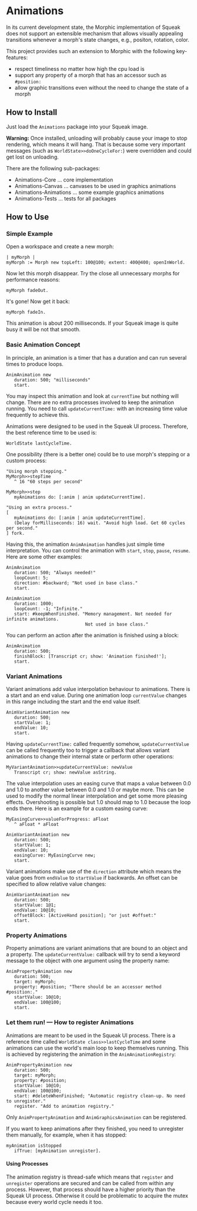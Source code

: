 # Animations

In its current development state, the Morphic implementation of Squeak does not support an extensible mechanism that allows visually appealing transitions whenever a morph's state changes, e.g., positon, rotation, color.

This project provides such an extension to Morphic with the following key-features:

* respect timeliness no matter how high the cpu load is
* support any property of a morph that has an accessor such as `#position:`
* allow graphic transitions even without the need to change the state of a morph 

## How to Install

Just load the `Animations` package into your Squeak image.

**Warning:** Once installed, unloading will probably cause your image to stop rendering, which means it will hang. That is because some very important messages (such as `WorldState>>doOneCycleFor:`) were overridden and could get lost on unloading.

There are the following sub-packages:

* Animations-Core ... core implementation
* Animations-Canvas ... canvases to be used in graphics animations
* Animations-Animations ... some example graphics animations
* Animations-Tests ... tests for all packages

## How to Use

### Simple Example

Open a workspace and create a new morph:
```Smalltalk
| myMorph |
myMorph := Morph new topLeft: 100@100; extent: 400@400; openInWorld.
```
Now let this morph disappear. Try the close all unnecessary morphs for performance reasons:
```Smalltalk
myMorph fadeOut.
```
It's gone! Now get it back:
```Smalltalk
myMorph fadeIn.
```
This animation is about 200 milliseconds. If your Squeak image is quite busy it will be not that smooth.

### Basic Animation Concept

In principle, an animation is a timer that has a duration and can run several times to produce loops.
```Smalltalk
AnimAnimation new
   duration: 500; "milliseconds"
   start.
```
You may inspect this animation and look at `currentTime` but nothing will change. There are no extra processes involved to keep the animation running. You need to call `updateCurrentTime:` with an increasing time value frequently to achieve this.

Animations were designed to be used in the Squeak UI process. Therefore, the best reference time to be used is:
```Smalltalk
WorldState lastCycleTime.
```
One possibility (there is a better one) could be to use morph's stepping or a custom process:
```Smalltalk
"Using morph stepping."
MyMorph>>stepTime
   ^ 16 "60 steps per second"

MyMorph>>step
   myAnimations do: [:anim | anim updateCurrentTime].

"Using an extra process."
[
   myAnimations do: [:anim | anim updateCurrentTime].
   (Delay forMilliseconds: 16) wait. "Avoid high load. Get 60 cycles per second."
] fork.
```
Having this, the animation `AnimAnimation` handles just simple time interpretation. You can control the animation with `start`, `stop`, `pause`, `resume`. Here are some other examples:
```Smalltalk
AnimAnimation
   duration: 500; "Always needed!"
   loopCount: 5;
   direction: #backward; "Not used in base class."
   start.

AnimAnimation
   duration: 1000;
   loopCount: -1; "Infinite."
   start: #keepWhenFinished. "Memory management. Not needed for infinite animations. 
                              Not used in base class."
```
You can perform an action after the animation is finished using a block:
```Smalltalk
AnimAnimation
   duration: 500;
   finishBlock: [Transcript cr; show: 'Animation finished!'];
   start.
```
### Variant Animations

Variant animations add value interpolation behaviour to animations. There is a start and an end value. During one animation loop `currentValue` changes in this range including the start and the end value itself.
```Smalltalk
AnimVariantAnimation new
   duration: 500;
   startValue: 1;
   endValue: 10;
   start.
```
Having `updateCurrentTime:` called frequently somehow, `updateCurrentValue` can be called frequently too to trigger a callback that allows variant animations to change their internal state or perform other operations:
```Smalltalk
MyVariantAnimation>>updateCurrentValue: newValue
   Transcript cr; show: newValue asString.
```
The value interpolation uses an easing curve that maps a value between 0.0 and 1.0 to another value between 0.0 and 1.0 or maybe more. This can be used to modify the normal linear interpolation and get some more pleasing effects. Overshooting is possible but 1.0 should map to 1.0 because the loop ends there. Here is an example for a custom easing curve:
```Smalltalk
MyEasingCurve>>valueForProgress: aFloat
   ^ aFloat * aFloat

AnimVariantAnimation new
   duration: 500;
   startValue: 1;
   endValue: 10;
   easingCurve: MyEasingCurve new;
   start.
```
Variant animations make use of the `direction` attribute which means the value goes from `endValue` to `startValue` if backwards. An offset can be specified to allow relative value changes:
```Smalltalk
AnimVariantAnimation new
   duration: 500;
   startValue: 1@1;
   endValue: 10@10;
   offsetBlock: [ActiveHand position]; "or just #offset:"
   start.
```
### Property Animations

Property animations are variant animations that are bound to an object and a property. The `updateCurrentValue:` callback will try to send a keyword message to the object with one argument using the property name:
```Smalltalk
AnimPropertyAnimation new
   duration: 500;
   target: myMorph;
   property: #position; "There should be an accessor method #position:."
   startValue: 10@10;
   endValue: 100@100;
   start.
```

### Let them run! — How to register Animations

Animations are meant to be used in the Squeak UI process. There is a reference time called `WorldState class>>lastCycleTime` and some animations can use the world's main loop to keep themselves running. This is achieved by registering the animation in the `AnimAnimationRegistry`:
```Smalltalk
AnimPropertyAnimation new
   duration: 500;
   target: myMorph;
   property: #position;
   startValue: 10@10;
   endValue: 100@100;
   start: #deleteWhenFinished; "Automatic registry clean-up. No need to unregister."
   register. "Add to animation registry."
```
Only `AnimPropertyAnimation` and `AnimGraphicsAnimation` can be registered.

If you want to keep animations after they finished, you need to unregister them manually, for example, when it has stopped:
```Smalltalk
myAnimation isStopped
   ifTrue: [myAnimation unregister].
```
#### Using Processes

The animation registry is thread-safe which means that `register` and `unregister` operations are secured and can be called from within any process. However, that process should have a higher priority than the Squeak UI process. Otherwise it could be problematic to acquire the mutex because every world cycle needs it too. 
